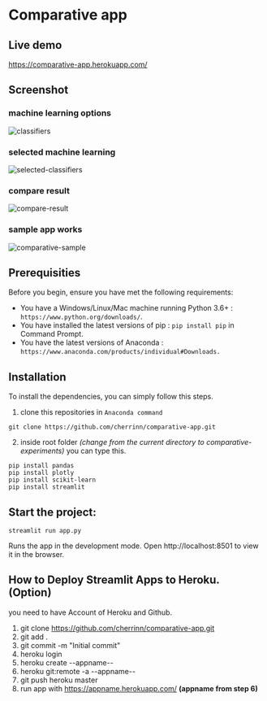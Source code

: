 # Comparative app
## Live demo
https://comparative-app.herokuapp.com/


## Screenshot
### machine learning options
![classifiers](https://user-images.githubusercontent.com/85073127/120878939-f72e7180-c5e9-11eb-8875-acad78fe8702.png)

### selected machine learning
![selected-classifiers](https://user-images.githubusercontent.com/85073127/120878949-11684f80-c5ea-11eb-830c-565c07289e77.png)

### compare result
![compare-result](https://user-images.githubusercontent.com/85073127/120878955-1b8a4e00-c5ea-11eb-88f0-92211585736e.png)

### sample app works
![comparative-sample](https://user-images.githubusercontent.com/85073127/120879149-88521800-c5eb-11eb-8f21-4bbdb5327bc2.gif)

## Prerequisities
Before you begin, ensure you have met the following requirements:
- You have a Windows/Linux/Mac machine running Python 3.6+ : ``https://www.python.org/downloads/``.
- You have installed the latest versions of pip : ``pip install pip`` in Command Prompt.
- You have the latest versions of Anaconda : ``https://www.anaconda.com/products/individual#Downloads.``

## Installation
To install the dependencies, you can simply follow this steps.

1. clone this repositories in ``Anaconda command``
```
git clone https://github.com/cherrinn/comparative-app.git
```

2. inside root folder <em>(change from the current directory to comparative-experiments)</em> you can type this.
```
pip install pandas
pip install plotly
pip install scikit-learn
pip install streamlit
```

## Start the project:
```
streamlit run app.py
```
Runs the app in the development mode.
Open http://localhost:8501 to view it in the browser.

## How to Deploy Streamlit Apps to Heroku. (Option)
you need to have Account of Heroku and Github.
1. git clone https://github.com/cherrinn/comparative-app.git
2. git add .
4. git commit -m "Initial commit"
5. heroku login
6. heroku create --appname--
7. heroku git:remote -a --appname--
8. git push heroku master
9. run app with https://appname.herokuapp.com/ **(appname from step 6)**
